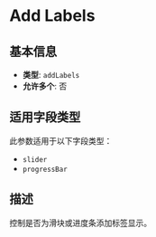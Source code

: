 # Add Labels

## 基本信息

- **类型**: `addLabels`
- **允许多个**: 否

## 适用字段类型

此参数适用于以下字段类型：

- `slider`
- `progressBar`

## 描述

控制是否为滑块或进度条添加标签显示。

